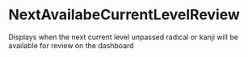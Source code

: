 # NextAvailabeCurrentLevelReview
Displays when the next current level unpassed radical or kanji will be available for review on the dashboard
